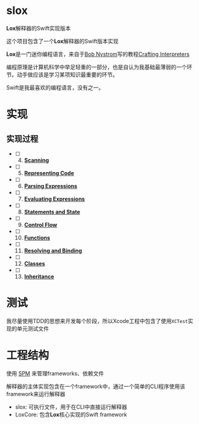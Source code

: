 # slox

**Lox**解释器的Swift实现版本

这个项目包含了一个**Lox**解释器的Swift版本实现

**Lox**是一门迷你编程语言，来自于[Bob Nystrom](https://twitter.com/munificentbob)写的教程[Crafting Interpreters](http://www.craftinginterpreters.com)

编程原理是计算机科学中举足轻重的一部分，也是自认为我基础最薄弱的一个环节。动手做应该是学习某项知识最重要的环节。

Swift是我最喜欢的编程语言，没有之一。

# 实现

## 实现过程

- [ ] 4.  [**Scanning**](http://www.craftinginterpreters.com/scanning.html)

- [ ] 5.  [**Representing Code**](http://www.craftinginterpreters.com/representing-code.html)

- [ ] 6. [**Parsing Expressions**](http://www.craftinginterpreters.com/parsing-expressions.html) 

- [ ] 7. [**Evaluating Expressions**](http://www.craftinginterpreters.com/evaluating-expressions.html)

- [ ] 8. [**Statements and State**](http://www.craftinginterpreters.com/statements-and-state.html)

- [ ] 9. [**Control Flow**](http://www.craftinginterpreters.com/control-flow.html)

- [ ] 10. [**Functions**](http://www.craftinginterpreters.com/functions.html)

- [ ] 11. [**Resolving and Binding**](http://www.craftinginterpreters.com/resolving-and-binding.html)

- [ ] 12. [**Classes**](http://www.craftinginterpreters.com/classes.html)

- [ ] 13. [**Inheritance**](http://www.craftinginterpreters.com/inheritance.html)

# 测试

我尽量使用TDD的思想来开发每个阶段，所以Xcode工程中包含了使用`XCTest`实现的单元测试文件

# 工程结构

使用 [SPM](https://github.com/apple/swift-package-manager/) 来管理frameworks、依赖文件

解释器的主体实现包含在一个framework中，通过一个简单的CLI程序使用该framework来运行解释器

- slox: 可执行文件，用于在CLI中直接运行解释器
- LoxCore: 包含**Lox**核心实现的Swift framework
